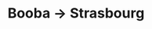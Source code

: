 ---
layout: live
title: "Booba &rarr; Strasbourg"
number: 128
liveid: booba-strasbourg
videoid: sr-CPX8S2ts
qui: Booba
ou: Strasbourg
ip: 188.241.83.101
created_at: 2021-05-01T13:50:31.024Z
permalink: 128-booba-strasbourg
---